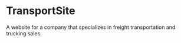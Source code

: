 # TransportSite
A website for a company that specializes in freight transportation and trucking sales.
